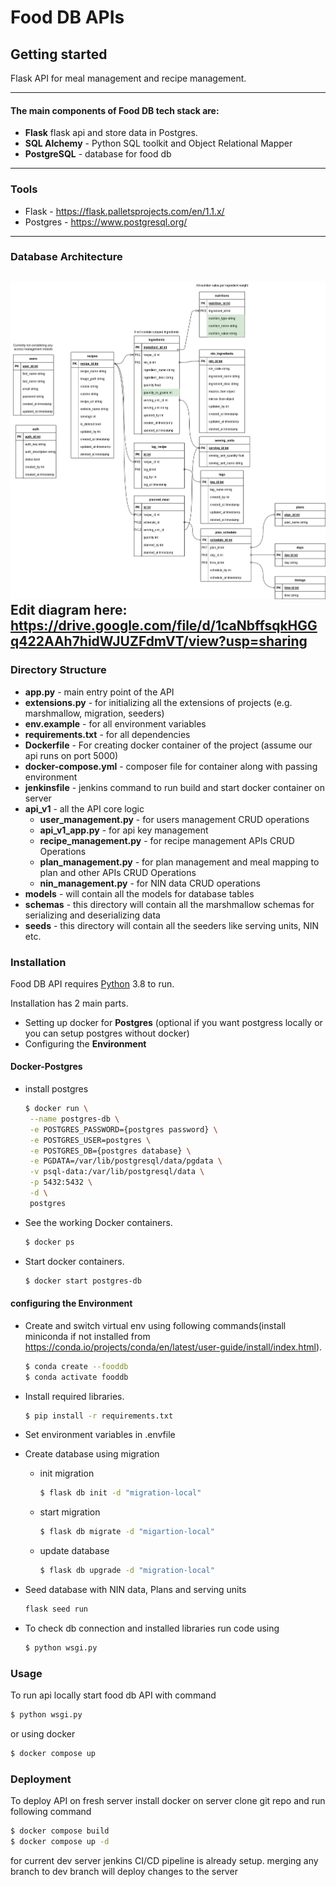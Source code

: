 # Food DB APIs



## Getting started

Flask API for meal management and recipe management.

---
#### The main components of Food DB tech stack are:

  - **Flask** flask api and store data in Postgres.
  - **SQL Alchemy** - Python SQL toolkit and Object Relational Mapper
  - **PostgreSQL** - database for food db

---

### Tools

- Flask - https://flask.palletsprojects.com/en/1.1.x/
 - Postgres - https://www.postgresql.org/
---  

### Database Architecture
![Architecture](FoodDB_db_schema_v1.0.drawio.png)
Edit diagram here: https://drive.google.com/file/d/1caNbffsqkHGGq422AAh7hidWJUZFdmVT/view?usp=sharing
---

### Directory Structure
- **app.py** - main entry point of the API
- **extensions.py** - for initializing all the extensions of projects (e.g. marshmallow, migration, seeders)
- **env.example** - for all environment variables
 - **requirements.txt** - for all dependencies 
 - **Dockerfile** - For creating docker container of the project (assume our api runs on port 5000)
 - **docker-compose.yml** - composer file for container along with passing environment
 - **jenkinsfile** - jenkins command to run build and start docker container on server
 - **api_v1** - all the API core logic
    - **user_management.py** - for users management CRUD operations
    - **api_v1_app.py** - for api key management
    - **recipe_management.py** - for recipe management APIs CRUD Operations
     - **plan_management.py** - for plan management and meal mapping to plan and other APIs CRUD Operations
     - **nin_management.py** - for NIN data CRUD operations
- **models** - will contain all the models for database tables
- **schemas** - this directory will contain all the marshmallow schemas for serializing and deserializing data
- **seeds** - this directory will contain all the seeders like serving units, NIN etc.

### Installation

Food DB API  requires [Python](https://www.python.org/downloads/release/python-380/) 3.8 to run.

Installation has 2 main parts.
-  Setting up docker for **Postgres** (optional if you want postgress locally or you can setup postgres without docker)
- Configuring the **Environment**

#### Docker-Postgres
* install postgres
    ```sh
    $ docker run \
	 --name postgres-db \
	 -e POSTGRES_PASSWORD={postgres password} \
	 -e POSTGRES_USER=postgres \
	 -e POSTGRES_DB={postgres database} \
	 -e PGDATA=/var/lib/postgresql/data/pgdata \
	 -v psql-data:/var/lib/postgresql/data \
	 -p 5432:5432 \
	 -d \
	 postgres
    ```


* See the working Docker containers.
    ```sh
    $ docker ps
    ```

* Start docker containers.
    ```sh
    $ docker start postgres-db
    ```

####  configuring the Environment
* Create and switch virtual env using following commands(install miniconda if not installed from https://conda.io/projects/conda/en/latest/user-guide/install/index.html).

    ```sh
    $ conda create --fooddb
    $ conda activate fooddb
    ```
* Install required libraries.
    ```sh
    $ pip install -r requirements.txt
    ```
* Set environment variables in .envfile
* Create database using migration
    * init migration
        ```sh
        $ flask db init -d "migration-local"
        ```
    * start migration
        ```sh
        $ flask db migrate -d "migartion-local"
    * update database
        ```sh
        $ flask db upgrade -d "migration-local"
        ```
* Seed database with NIN data, Plans and serving units
    ```sh
    flask seed run
    ```
* To check db connection and installed libraries run code using

    ```sh
    $ python wsgi.py
    ```

### Usage
To run api locally start food db API with command
```sh
$ python wsgi.py
```
or using docker 
```sh
$ docker compose up
```

### Deployment
To deploy API on fresh server install docker on server clone git repo and run following command

```sh
$ docker compose build
$ docker compose up -d 
```
for current dev server jenkins CI/CD pipeline is already setup.
merging any branch to dev branch will deploy changes to the server
 